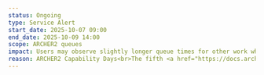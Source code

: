 ```yaml
---
status: Ongoing
type: Service Alert
start_date: 2025-10-07 09:00  
end_date: 2025-10-09 14:00
scope: ARCHER2 queues
impact: Users may observe slightly longer queue times for other work while some nodes are reserved for the Capability QoS.
reason: ARCHER2 Capability Days<br>The fifth <a href="https://docs.archer2.ac.uk/user-guide/scheduler/#capability-days">ARCHER2 Capability Days</a> session will run from 7-9 October 2025. Update: there has been an interruption to the Capability Days reservation - we are investigating
---
```



